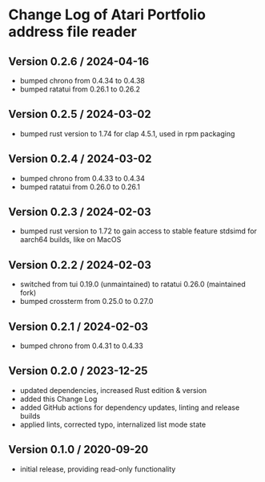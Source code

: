 Change Log of Atari Portfolio address file reader
=================================================

Version 0.2.6 / 2024-04-16
--------------------------
- bumped chrono from 0.4.34 to 0.4.38
- bumped ratatui from 0.26.1 to 0.26.2

Version 0.2.5 / 2024-03-02
--------------------------
- bumped rust version to 1.74 for clap 4.5.1, used in rpm packaging

Version 0.2.4 / 2024-03-02
--------------------------
- bumped chrono from 0.4.33 to 0.4.34
- bumped ratatui from 0.26.0 to 0.26.1

Version 0.2.3 / 2024-02-03
--------------------------
- bumped rust version to 1.72 to gain access to stable feature stdsimd for
  aarch64 builds, like on MacOS

Version 0.2.2 / 2024-02-03
--------------------------
- switched from tui 0.19.0 (unmaintained) to ratatui 0.26.0 (maintained fork)
- bumped crossterm from 0.25.0 to 0.27.0

Version 0.2.1 / 2024-02-03
--------------------------
- bumped chrono from 0.4.31 to 0.4.33

Version 0.2.0 / 2023-12-25
--------------------------
- updated dependencies, increased Rust edition & version
- added this Change Log
- added GitHub actions for dependency updates, linting and release builds
- applied lints, corrected typo, internalized list mode state

Version 0.1.0 / 2020-09-20
--------------------------
- initial release, providing read-only functionality

